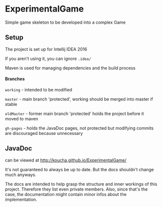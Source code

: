 # ExperimentalGame

Simple game skeleton to be developed into a complex Game



## Setup

The project is set up for Intellij IDEA 2016

If you aren't using it, you can ignore `.idea/`

Maven is used for managing dependencies and the build process

#### Branches

`working` - intended to be modified

`master` - main branch 'protected', working should be merged into master if stable

`oldMaster` - former main branch 'protected' holds the project before it moved to maven

`gh-pages` - holds the JavaDoc pages, not protected but modifying commits are discouraged because unnecessary


## JavaDoc

can be viewed at http://koucha.github.io/ExperimentalGame/

It's not guaranteed to always be up to date.
But the docs shouldn't change much anyways.

The docs are intended to help grasp the structure and inner workings of this project.
Therefore they list even private members.
Also, since that's the case, the documentation might contain minor infos about the implementation.
